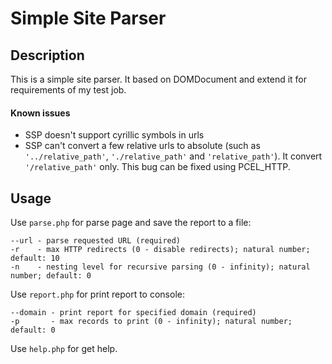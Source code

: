 # Simple Site Parser

## Description
This is a simple site parser. It based on DOMDocument and extend it for requirements of my test job.

#### Known issues
* SSP doesn't support cyrillic symbols in urls
* SSP can't convert a few relative urls to absolute (such as `'../relative_path'`, `'./relative_path'` and `'relative_path'`). It convert `'/relative_path'` only. This bug can be fixed using PCEL_HTTP.

## Usage
Use `parse.php` for parse page and save the report to a file:

    --url - parse requested URL (required)
    -r    - max HTTP redirects (0 - disable redirects); natural number; default: 10
    -n    - nesting level for recursive parsing (0 - infinity); natural number; default: 0

Use `report.php` for print report to console:

    --domain - print report for specified domain (required)
    -p       - max records to print (0 - infinity); natural number; default: 0

Use `help.php` for get help.
